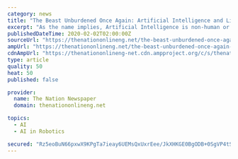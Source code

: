 ```yaml
---
category: news
title: "The Beast Unburdened Once Again: Artificial Intelligence and Life More Abundant"
excerpt: "As the name implies, Artificial Intelligence is non-human or machine intelligence. It is the equivalent of breathing life and intelligence into machines in a way that makes them capable of obeying instructions or undertaking independent missions requiring human intelligence . Not to be confused with Robotics or Robotic Engineering which is a ..."
publishedDateTime: 2020-02-02T02:00:00Z
sourceUrl: "https://thenationonlineng.net/the-beast-unburdened-once-again-artificial-intelligence-and-life-more-abundant/"
ampUrl: "https://thenationonlineng.net/the-beast-unburdened-once-again-artificial-intelligence-and-life-more-abundant/amp/"
cdnAmpUrl: "https://thenationonlineng-net.cdn.ampproject.org/c/s/thenationonlineng.net/the-beast-unburdened-once-again-artificial-intelligence-and-life-more-abundant/amp/"
type: article
quality: 50
heat: 50
published: false

provider:
  name: The Nation Newspaper
  domain: thenationonlineng.net

topics:
  - AI
  - AI in Robotics

secured: "Rz5eoBuN66pxwX9KPgTa7ieay6UEMsQxUxrEee/JkXHKGE0BgODB+0SgVP4tS1+Fe81XQ21DEIw+0k4JpSP6izjYdfVg7XuVh/z8Qtd37qDR3bFS+30V+T0bEkHmupwugZvzxTi3gsIMHFhSyJi6w55EgZfJBlJlvQ1QNMf90kPifQhdP0pQzL5suti0s+s45/gY+a3tcyRYQh1flMDToy7kEtLyThKaGurct4RncFE2o/aY2pcHN62aEq8jd68ds1+tA5zXLk2PrvXtGJNq5DbU48p8kc/mCrL2yUE5XT41hvvmXVN8SVXtqFwgu7abIcR9XUi9P7ieNA2kHhtd3kqFBb3nU6XfzElKkP/w2EEygLpuCI0FXG3pMMutnbaSh4y6rkKS74woKQuOnHoKjir6XCL7jc+I74aB4YdqMgj3W7+ioKPFbLSrlSUaJSUqOskrhw0kgxw70qRPa/PIn2wrLTQT1/9HwHT9vhtT7hQ=;zigwZx+3eOBDnVx3yHJhlQ=="
---
```


